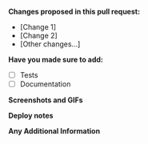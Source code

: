**Changes proposed in this pull request:**

- [Change 1]
- [Change 2]
- [Other changes...]

**Have you made sure to add:**

- [ ] Tests
- [ ] Documentation

**Screenshots and GIFs**

<!-- [Insert screenshot or GIFs of old and new behavior] -->

**Deploy notes**

<!-- [Put any changes necessary in order to deploy (such as DB migrations)] -->

**Any Additional Information**